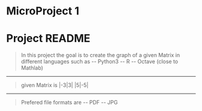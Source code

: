 # MicroProject 1
# Project README

> In this project the goal is to create the graph of a given Matrix in different languages such as
-- Python3
-- R
-- Octave (close to Mathlab)
---
> given Matrix is 
|-3|3|
|5|-5|
---
> Prefered file formats are
-- PDF
-- JPG